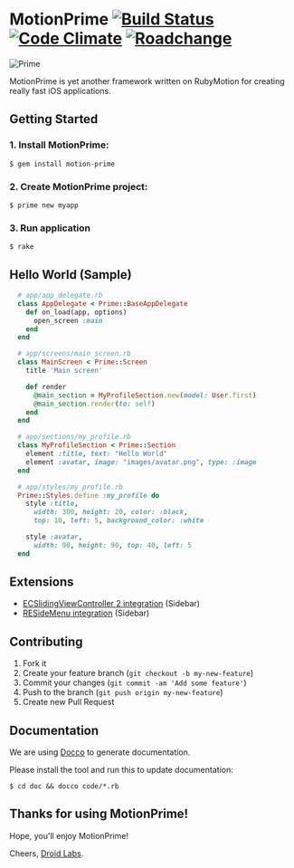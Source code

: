 # MotionPrime [![Build Status](https://travis-ci.org/droidlabs/motion-prime.png)](https://travis-ci.org/droidlabs/motion-prime) [![Code Climate](https://codeclimate.com/github/droidlabs/motion-prime.png)](https://codeclimate.com/github/droidlabs/motion-prime) [![Roadchange](http://roadchange.com/droidlabs/motion-prime/badge.png)](http://roadchange.com/droidlabs/motion-prime) 

![Prime](https://s3-us-west-2.amazonaws.com/webmate/assets/prime.jpg)

MotionPrime is yet another framework written on RubyMotion for creating really fast iOS applications.

## Getting Started

### 1. Install MotionPrime:

    $ gem install motion-prime

### 2. Create MotionPrime project:

    $ prime new myapp

### 3. Run application

    $ rake

## Hello World (Sample)

```ruby
  # app/app_delegate.rb
  class AppDelegate < Prime::BaseAppDelegate
    def on_load(app, options)
      open_screen :main
    end
  end

  # app/screens/main_screen.rb
  class MainScreen < Prime::Screen
    title 'Main screen'

    def render
      @main_section = MyProfileSection.new(model: User.first)
      @main_section.render(to: self)
    end
  end

  # app/sections/my_profile.rb
  class MyProfileSection < Prime::Section
    element :title, text: "Hello World"
    element :avatar, image: "images/avatar.png", type: :image
  end

  # app/styles/my_profile.rb
  Prime::Styles.define :my_profile do
    style :title,
      width: 300, height: 20, color: :black,
      top: 10, left: 5, background_color: :white

    style :avatar,
      width: 90, height: 90, top: 40, left: 5
  end
```

## Extensions

* [ECSlidingViewController 2 integration](https://github.com/droidlabs/prime_sliding_menu) (Sidebar)
* [RESideMenu integration](https://github.com/droidlabs/prime_reside_menu) (Sidebar)

## Contributing

1. Fork it
2. Create your feature branch (`git checkout -b my-new-feature`)
3. Commit your changes (`git commit -am 'Add some feature'`)
4. Push to the branch (`git push origin my-new-feature`)
5. Create new Pull Request

## Documentation

We are using [Docco](http://jashkenas.github.io/docco/) to generate documentation.

Please install the tool and run this to update documentation:

```
$ cd doc && docco code/*.rb
```

## Thanks for using MotionPrime!

Hope, you'll enjoy MotionPrime!

Cheers, [Droid Labs](http://droidlabs.pro).
